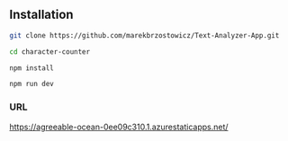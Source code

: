 ## Installation
```bash
git clone https://github.com/marekbrzostowicz/Text-Analyzer-App.git
```
```bash
cd character-counter
```
```bash
npm install
```
```bash
npm run dev
```

### URL 
https://agreeable-ocean-0ee09c310.1.azurestaticapps.net/
